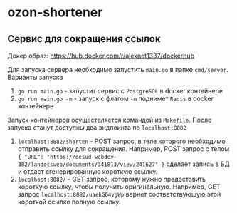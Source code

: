 # ozon-shortener
## Сервис для сокращения ссылок
Докер образ: https://hub.docker.com/r/alexnet1337/dockerhub

Для запуска сервера необходимо запустить `main.go` в папке `cmd/server`. Варианты запуска
1. `go run main.go` - запустит сервис с `PostgreSQL` в docker контейнере
2. `go run main.go -m` - запуск с флагом `-m` поднимет `Redis` в docker контейнере

Запуск контейнеров осуществляется командой из `Makefile`.
После запуска станут доступны два эндпоинта по `localhost:8082`
1. `localhost:8082/shorten` - POST запрос, в теле которого необходимо отправить ссылку для сокращения. Например, POST запрос с телом
`{
    "URL": "https://desud-webdev-382/landocsweb/documents/341813/view/241627"
 }` 
сделает запись в БД и отдаст сгенерированную короткую ссылку.
2. `localhost:8082/` - GET запрос, которому нужно предоставить короткую ссылку, чтобы получить оригинальную. Например, GET запрос `localhost:8082/uaekGG4vgWp` вернет соответствующую этой короткой ссылке полную ссылку.
